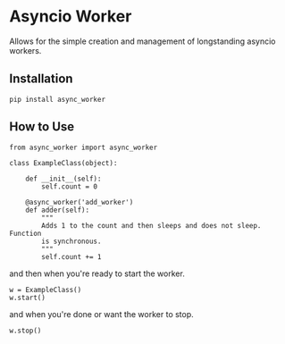 # Asyncio Worker

Allows for the simple creation and management of longstanding asyncio workers.

## Installation
    
    pip install async_worker

## How to Use

    from async_worker import async_worker

    class ExampleClass(object):

        def __init__(self):
            self.count = 0

        @async_worker('add_worker')
        def adder(self):
            """
            Adds 1 to the count and then sleeps and does not sleep. Function
            is synchronous.
            """
            self.count += 1

and then when you're ready to start the worker.

    w = ExampleClass()
    w.start()

and when you're done or want the worker to stop.

    w.stop()
